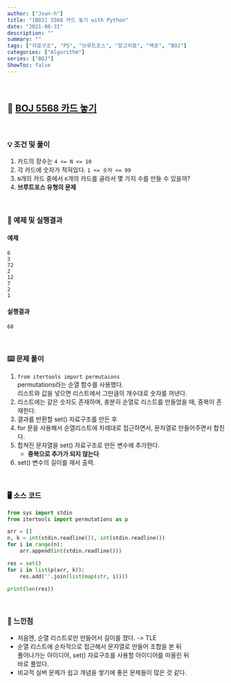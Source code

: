 ```yaml
---
author: ["Jxun-h"]
title: "[BOJ] 5568 카드 놓기 with Python"
date: "2021-08-31"
description: ""
summary: ""
tags: ["자료구조", "PS", "브루트포스", "알고리즘", "백준", "BOJ"]
categories: ["Algorithm"]
series: ["BOJ"]
ShowToc: false
---
```


<br>

## 📌 <a href="https://www.acmicpc.net/problem/5568" target="_blank">BOJ 5568 카드 놓기</a>

<br>

### 💡 조건 및 풀이

1.  카드의 장수는 `4 <= N <= 10`
2.  각 카드에 숫자가 적혀있다. `1 <= 숫자 <= 99`
3.  `N`개의 카드 중에서 `K`개의 카드를 골라서 몇 가지 수를 만들 수 있을까?
4.  **브루트포스 유형의 문제**

<br>

### 🔖 예제 및 실행결과

#### 예제

```
6
3
72
2
12
7
2
1
```

#### 실행결과

```
68
```

<br>

### ⌨️ 문제 풀이

1.  `from itertools import permutaions`  
    permutations라는 순열 함수를 사용했다.  
    리스트와 값을 넣으면 리스트에서 그만큼의 개수대로 숫자를 꺼낸다.
2.  리스트에는 같은 숫자도 존재하며, 충분히 순열로 리스트를 만들었을 때, 중복이 존재한다.
3.  결과를 반환할 set() 자료구조를 만든 후
4.  for 문을 사용해서 순열리스트에 차례대로 접근하면서, 문자열로 만들어주면서 합친다.
5.  합쳐진 문자열을 set() 자료구조로 만든 변수에 추가한다.
    -   **중복으로 추가가 되지 않는다**
6.  set() 변수의 길이를 재서 출력.

<br>

### 🖥 소스 코드

```python
from sys import stdin
from itertools import permutations as p

arr = []
n, k = int(stdin.readline()), int(stdin.readline())
for i in range(n):
    arr.append(int(stdin.readline()))

res = set()
for i in list(p(arr, k)):
    res.add(''.join(list(map(str, i))))

print(len(res))
```

<br>

### 💾 느낀점

-   처음엔, 순열 리스트로만 만들어서 길이를 쟀다. -> TLE
-   순열 리스트에 순차적으로 접근해서 문자열로 만들어 조합을 본 뒤  
    풀어나가는 아이디어, set() 자료구조를 사용할 아이디어를 떠올린 뒤  
    바로 풀었다.
-   비교적 실버 문제가 쉽고 개념을 쌓기에 좋은 문제들이 많은 것 같다.